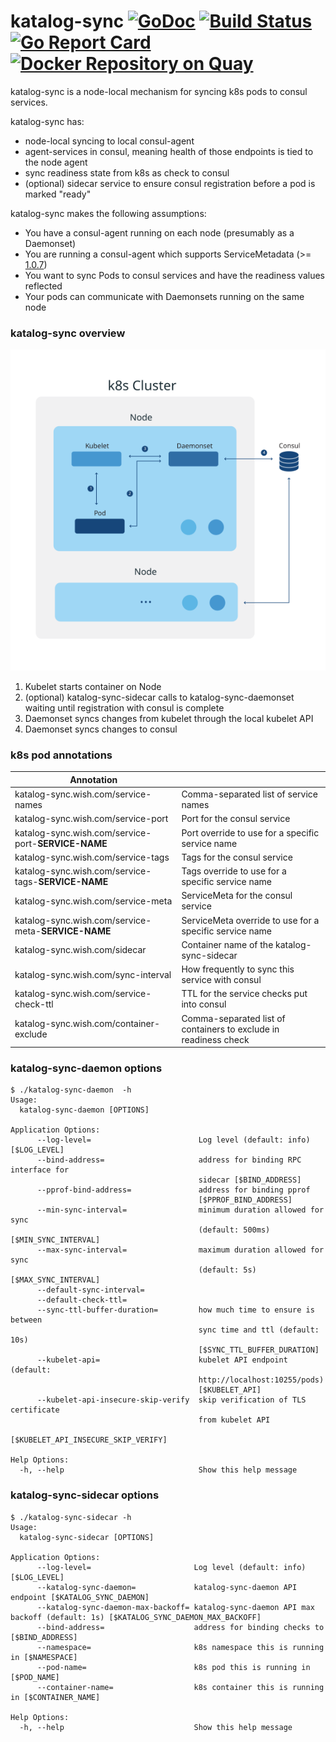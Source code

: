 # katalog-sync [![GoDoc](https://godoc.org/github.com/wish/katalog-sync?status.svg)](https://godoc.org/github.com/wish/katalog-sync) [![Build Status](https://travis-ci.org/wish/katalog-sync.svg?branch=master)](https://travis-ci.org/wish/katalog-sync)  [![Go Report Card](https://goreportcard.com/badge/github.com/wish/katalog-sync)](https://goreportcard.com/report/github.com/wish/katalog-sync)  [![Docker Repository on Quay](https://quay.io/repository/wish/katalog-sync/status "Docker Repository on Quay")](https://quay.io/repository/wish/katalog-sync)

katalog-sync is a node-local mechanism for syncing k8s pods to consul services.

katalog-sync has:

- node-local syncing to local consul-agent
- agent-services in consul, meaning health of those endpoints is tied to the node agent
- sync readiness state from k8s as check to consul
- (optional) sidecar service to ensure consul registration before a pod is marked "ready"

katalog-sync makes the following assumptions:

- You have a consul-agent running on each node (presumably as a Daemonset)
- You are running a consul-agent which supports ServiceMetadata (>= [1.0.7](https://www.hashicorp.com/blog/consul-1-0-7))
- You want to sync Pods to consul services and have the readiness values reflected
- Your pods can communicate with Daemonsets running on the same node

### katalog-sync overview
<img src="./static/katalog-sync-diagram.svg" width=512 />

1. Kubelet starts container on Node
1. (optional) katalog-sync-sidecar calls to katalog-sync-daemonset waiting until registration with consul is complete
1. Daemonset syncs changes from kubelet through the local kubelet API
1. Daemonset syncs changes to consul

### k8s pod annotations
| Annotation                                        |                                                  |
|---------------------------------------------------|--------------------------------------------------|
| katalog-sync.wish.com/service-names               | Comma-separated list of service names            |
| katalog-sync.wish.com/service-port                | Port for the consul service                      |
| katalog-sync.wish.com/service-port-**SERVICE-NAME** | Port override to use for a specific service name |
| katalog-sync.wish.com/service-tags                | Tags for the consul service                      |
| katalog-sync.wish.com/service-tags-**SERVICE-NAME**  | Tags override to use for a specific service name |
| katalog-sync.wish.com/service-meta                | ServiceMeta for the consul service                      |
| katalog-sync.wish.com/service-meta-**SERVICE-NAME**  | ServiceMeta override to use for a specific service name |
| katalog-sync.wish.com/sidecar                     | Container name of the katalog-sync-sidecar       |
| katalog-sync.wish.com/sync-interval               | How frequently to sync this service with consul  |
| katalog-sync.wish.com/service-check-ttl           | TTL for the service checks put into consul       |
| katalog-sync.wish.com/container-exclude           | Comma-separated list of containers to exclude in readiness check |

### katalog-sync-daemon options
``` console
$ ./katalog-sync-daemon  -h
Usage:
  katalog-sync-daemon [OPTIONS]

Application Options:
      --log-level=                        Log level (default: info) [$LOG_LEVEL]
      --bind-address=                     address for binding RPC interface for
                                          sidecar [$BIND_ADDRESS]
      --pprof-bind-address=               address for binding pprof
                                          [$PPROF_BIND_ADDRESS]
      --min-sync-interval=                minimum duration allowed for sync
                                          (default: 500ms) [$MIN_SYNC_INTERVAL]
      --max-sync-interval=                maximum duration allowed for sync
                                          (default: 5s) [$MAX_SYNC_INTERVAL]
      --default-sync-interval=
      --default-check-ttl=
      --sync-ttl-buffer-duration=         how much time to ensure is between
                                          sync time and ttl (default: 10s)
                                          [$SYNC_TTL_BUFFER_DURATION]
      --kubelet-api=                      kubelet API endpoint (default:
                                          http://localhost:10255/pods)
                                          [$KUBELET_API]
      --kubelet-api-insecure-skip-verify  skip verification of TLS certificate
                                          from kubelet API
                                          [$KUBELET_API_INSECURE_SKIP_VERIFY]

Help Options:
  -h, --help                              Show this help message
```

### katalog-sync-sidecar options
``` console
$ ./katalog-sync-sidecar -h
Usage:
  katalog-sync-sidecar [OPTIONS]

Application Options:
      --log-level=                       Log level (default: info) [$LOG_LEVEL]
      --katalog-sync-daemon=             katalog-sync-daemon API endpoint [$KATALOG_SYNC_DAEMON]
      --katalog-sync-daemon-max-backoff= katalog-sync-daemon API max backoff (default: 1s) [$KATALOG_SYNC_DAEMON_MAX_BACKOFF]
      --bind-address=                    address for binding checks to [$BIND_ADDRESS]
      --namespace=                       k8s namespace this is running in [$NAMESPACE]
      --pod-name=                        k8s pod this is running in [$POD_NAME]
      --container-name=                  k8s container this is running in [$CONTAINER_NAME]

Help Options:
  -h, --help                             Show this help message
```
